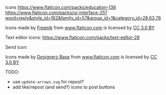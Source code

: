 icons
https://www.flaticon.com/packs/education-136
https://www.flaticon.com/packs/ui-interface-25?word=reply&style_id=162&family_id=57&group_id=1&category_id=28,63,78

<div>Icons made by <a href="http://www.freepik.com" title="Freepik">Freepik</a> from <a href="https://www.flaticon.com/" title="Flaticon">www.flaticon.com</a> is licensed by <a href="http://creativecommons.org/licenses/by/3.0/" title="Creative Commons BY 3.0" target="_blank">CC 3.0 BY</a></div>

Text editor icons:
https://www.flaticon.com/packs/text-editor-28

Send icon:

<div>Icons made by <a href="https://www.flaticon.com/authors/designerz-base" title="Designerz Base">Designerz Base</a> from <a href="https://www.flaticon.com/" title="Flaticon">www.flaticon.com</a> is licensed by <a href="http://creativecommons.org/licenses/by/3.0/" title="Creative Commons BY 3.0" target="_blank">CC 3.0 BY</a></div>

TODO:

- use `update-arrows.svg` for repost?
- add like/repost (and send?) icons to post buttons
